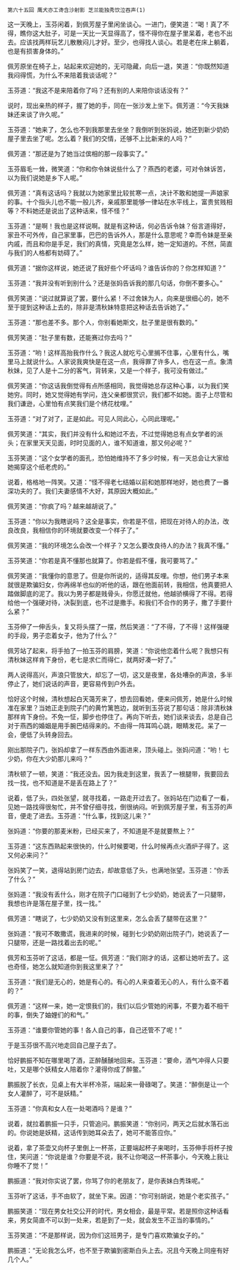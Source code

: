     第六十五回 鹰犬亦工谗含沙射影 芝兰能独秀饮泣吞声(1) 

   这一天晚上，玉芬闲着，到佩芳屋子里闲坐谈心。一进门，便笑道：“喝！真了不得，瞧你这大肚子，可是一天比一天显得高了，怪不得你在屋子里呆着，老也不出去。应该找两样玩艺儿散散闷儿才好。至少，也得找人谈心。若是老在床上躺着，也是有损害身体的。”

   佩芳原坐在椅子上，站起来欢迎她的，无可隐藏，向后一退，笑道：“你既然知道我闷得慌，为什么不来陪着我谈话呢？”

   玉芬道：“我这不是来陪着你了吗？还有别的人来陪你谈话没有？”

   说时，现出亲热的样子，握了她的手，同在一张沙发上坐下。佩芳道：“今天我妹妹还来谈了许久呢。”

   玉芬道：“她来了，怎么也不到我那里去坐坐？我倒听到张妈说，她还到新少奶奶屋子里去坐了呢。怎么着？我们的交情，还够不上比新来的人吗？”

   佩芳道：“那还是为了她当过傧相的那一段事实了。”

   玉芬眉毛一耸，微笑道：“你和你令妹说些什么了？燕西的老婆，可对令妹诉苦，以为我们说她是乡下人呢。”

   佩芳道：“真有这话吗？我就以为她家里比较贫寒一点，决计不敢和她提一声娘家的事。十个指头儿也不能一般儿齐，亲戚那里能够一律站在水平线上，富贵贫贱相等？不料她还是说出了这种话来，怪不怪？”

   玉芬道：“是啊！我也是这样说啊。就是有这种话，何必告诉令妹？俗言道得好，家丑不可外传，自己家里事，巴巴的告诉外人，那是什么意思呢？幸而令妹是至亲内戚，而且和你是手足，我们的真情，究竟是怎么样，她一定知道的。不然，简直与我们的人格都有妨碍了。”

   佩芳道：“据你这样说，她还说了我好些个坏话吗？谁告诉你的？你怎样知道？”

   玉芬道：“我并没有听到别什么？还是张妈告诉我的那几句话，你倒不要多心。”

   佩芳笑道：“说过就算说了罢，要什么紧！不过舍妹为人，向来是很细心的，她不至于提到这种话上去的，除非是清秋妹特意把这种话去告诉她了。”

   玉芬道：“那也差不多。那个人，你别看她斯文，肚子里是很有数的。”

   佩芳笑道：“肚子里有数，还能赛过你去吗？”

   玉芬道：“哟！这样高抬我作什么？我这人就吃亏心里搁不住事，心里有什么，嘴里马上就说什么。人家说我爽快是在这一点，我得罪了许多人，也在这一点。象清秋妹，见了人是十二分的客气，背转来，又是一个样子，我可没有做过。”

   佩芳笑道：“你这话我倒觉得有点所感相同，我觉得她总存这种心事，以为我们笑她穷。同时，她又觉得她有学问，连父亲都很赏识，我们都不如她。面子上尽管和我们谦逊，心里怕有点笑我们是个绣花枕哩。”

   玉芬道：“对了对了，正是如此。可见人同此心，心同此理呢。”

   佩芳笑道：“其实，我们并没有什么和她过不去，不过觉得她总有点女学者的派头；在家里天天见面，时时见面的人，谁不知道谁，那又何必呢？”

   玉芬笑道：“这个女学者的面孔，恐怕她维持不了多少时候，有一天总会让大家给她揭穿这个纸老虎的。”

   说着，格格地一阵笑。又道：“怪不得老七结婚以前和她那样地好，她也费了一番深功夫的了。我们夫妻感情不大好，其原因大概如此。”

   佩芳笑道：“你疯了吗？越来越胡说了。”

   玉芬道：“你以为我瞎说吗？这全是事实，你若是不信，把现在对待人的办法，改良改良，我相信你的环境就要改变一个样子了。”

   佩芳笑道：“我的环境怎么会改一个样子？又怎么要改良待人的办法？我真不懂。”

   玉芬笑道：“你若是真不懂那也就算了。你若是假不懂，我可要骂了。”

   佩芳笑道：“我懂你的意思了。但是你所说的，适得其反哩。你想，他们男子本来就很是欺骗妇女，你再绵羊也似的听他的话，跟在他面前转，我相信，他真要把人踏做脚底的泥了。我以为男子都是贱骨头，你愿迁就他，他越骄横得了不得。若得给他一个强硬对待，决裂到底，也不过是撒手。和我们不合作的男子，撒了手要什么紧？”

   玉芬伸了一伸舌头，复又将头摆了一摆，然后笑道：“了不得，了不得！这样强硬的手段，男子恋着女子，他为了什么？”

   佩芳站了起来，将手拍了一拍玉芬的肩膀，笑道：“你说他恋着什么呢？我想只有清秋妹这样肯下身份，老七是求仁而得仁，就两好凑一好了。”

   两人说得高兴，声浪只管放大，却忘了一切，这又是夜里，各处嘈杂的声浪，多半停止了，她们说话的声音，更容易传到户外去。

   恰好这个时候，清秋想起白天蔼芳来了，想去回看她，便来问佩芳，她是什么时候准在家里？当她正走到院子门的黄竹篱笆边，就听到玉芬说了那句话：除非清秋妹那样肯下身份。不免一怔，脚步也停住了。再向下听去，她们谈来谈去，总是自己对于燕西的婚姻是用手腕巴结得来的。不由得一阵耳鸣心跳，眼睛发花。呆了一会，便低了头转身回去。

   刚出那院子门，张妈却拿了一样东西由外面进来，顶头碰上。张妈问道：“哟！七少奶，你在大少奶那儿来吗？”

   清秋顿了一顿，笑道：“我还没去。因为我走到这里，我丢了一根腿带，我要回去找一找，也不知道是不是丢在路上了？”

   说着，低了头，四处张望，就寻找着，一路走开过去了。张妈站在门边看了一看，见她一路找得很匆忙，并不曾仔细寻找，倒很纳闷。听到佩芳屋子里，有玉芬的声音，便走了进去。玉芬道：“什么事，找到这儿来？”

   张妈道：“你要的那麦米粉，已经买来了，不知道是不是就要熬上？”

   玉芬道：“这东西熟起来很快的，什么时候要喝，什么时候再点火酒炉子得了。这又何必来问？”

   张妈笑了一笑，退得站到房门边去，却故意低了头，也满地张望。玉芬道：“你丢了什么？”

   张妈道：“我没有丢什么，刚才在院子门口碰到了七少奶奶，她说丢了一只腿带，我想也许是落在屋子里，找一找。”

   佩芳道：“瞎说了，七少奶奶又没有到这里来，怎么会丢了腿带在这里？”

   张妈道：“我可不敢撒谎，我进来的时候，碰到七少奶奶刚出院子门，她说丢了一只腿带，还是一路找着出去的呢。”

   佩芳和玉芬听了这话，都是一怔。佩芳道：“我们刚才的话，这都让她听去了。这也奇怪，她怎么就知道你到我这里来了？”

   玉芬道：“我们是无心的，她是有心的。有心的人来查着无心的人，有什么查不着的？”

   佩芳道：“这样一来，她一定恨我们的，我们以后少管她的闲事，不要为着不相干的事，倒失了妯娌们的和气。”

   玉芬道：“谁要你管她的事！各人自己的事，自己还管不了呢！”

   于是玉芬很不高兴地走回自己屋子去了。

   恰好鹏振不知在哪里喝了酒，正醉醺醺地回来。玉芬道：“要命，酒气冲得人只要吐，又是哪个妖精女人陪着你？灌得你成了醉鳖。”

   鹏振脱了长衣，见桌上有大半杯冷茶，端起来一骨碌喝了。笑道：“醉倒是让一个女人灌醉了，可不是妖精。”

   玉芬道：“你真和女人在一处喝酒吗？是谁？”

   说着，就拉着鹏振一只手，只管追问。鹏振笑道：“你别问，两天之后就水落石出的。你说她是妖精，这话传到她耳朵去了，她可不能答应你。”

   说着，拿了茶壶又向杯子里倒上一杯茶，正要端起杯子来喝时，玉芬伸手将杯子按住，笑问道：“你说是谁？你要是不说，我不让你喝这一杯茶事小，今天晚上我让你睡不了觉！”

   鹏振道：“我对你实说了罢，你骂了你的老朋友了，是你表妹白秀珠呢。”

   玉芬听了这话，手不由软了，就坐下来。因道：“你可别胡说，她是个老实孩子。”

   鹏振笑道：“现在男女社交公开的时代，男女相会，最是平常。若是照你这种话看来，男女简直不可以到一处来，若是到了一处，就会发生不正当的事情的。”

   玉芬笑道：“不是那样说，因为你们这班男子，是专门喜欢欺骗女子的。”

   鹏振道：“无论我怎么坏，也不至于欺骗到密斯白头上去。况且今天晚上同座有好几个人。”

